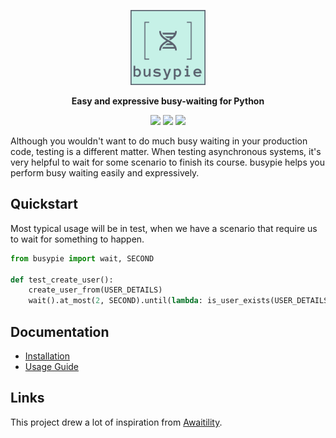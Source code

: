 <p align="center">
  <img src="https://raw.githubusercontent.com/rockem/busypie/master/docs/source/_static/busypie_logo.png" width="120"/>
</p>
<p align="center">
  <strong>Easy and expressive busy-waiting for Python</strong>
</p>
<p align="center">
  <a href="https://github.com/rockem/busypie/actions"><img src="https://github.com/rockem/busypie/workflows/Build/badge.svg"/></a>
  <a href="https://github.com/rockem/busypie/releases"><img src="https://img.shields.io/github/v/release/rockem/busypie"/></a>
  <a href="https://github.com/rockem/busypie/blob/master/LICENSE"><img src="http://img.shields.io/:license-apache2.0-blue.svg"/></a>
</p>


Although you wouldn't want to do much busy waiting in your production code, 
testing is a different matter. When testing asynchronous systems, 
it's very helpful to wait for some scenario to finish its course. 
busypie helps you perform busy waiting easily and expressively. 

## Quickstart
Most typical usage will be in test, when we have a scenario 
that require us to wait for something to happen.
```python
from busypie import wait, SECOND

def test_create_user():
    create_user_from(USER_DETAILS)
    wait().at_most(2, SECOND).until(lambda: is_user_exists(USER_DETAILS))
```

## Documentation
* [Installation](https://busypie.readthedocs.io/en/latest/install.html)
* [Usage Guide](https://busypie.readthedocs.io/en/latest/index.html)


## Links
This project drew a lot of inspiration from [Awaitility](https://github.com/awaitility/awaitility).
